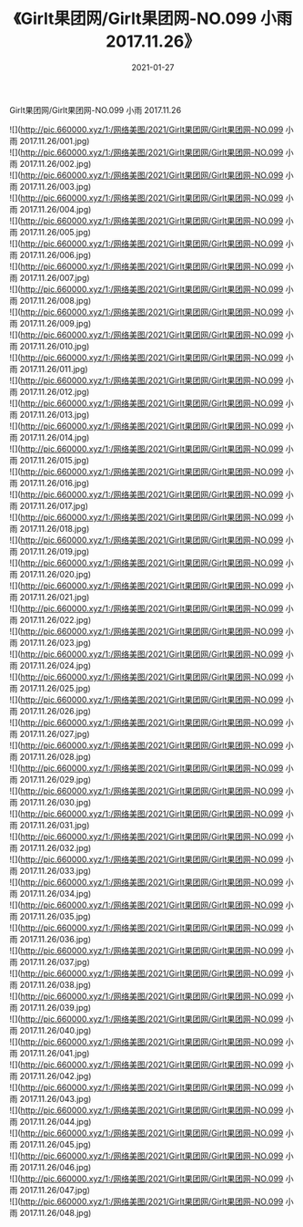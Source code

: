 ﻿---
layout: post
title:  《Girlt果团网/Girlt果团网-NO.099 小雨 2017.11.26》
date:   2021-01-27
img: http://pic.660000.xyz/1:/网络美图/2021/Girlt果团网/Girlt果团网-NO.099 小雨 2017.11.26/000.jpg
categories: [美女, 清纯, 唯美]
---

Girlt果团网/Girlt果团网-NO.099 小雨 2017.11.26

 ![](http://pic.660000.xyz/1:/网络美图/2021/Girlt果团网/Girlt果团网-NO.099 小雨 2017.11.26/001.jpg) <br>![](http://pic.660000.xyz/1:/网络美图/2021/Girlt果团网/Girlt果团网-NO.099 小雨 2017.11.26/002.jpg) <br>![](http://pic.660000.xyz/1:/网络美图/2021/Girlt果团网/Girlt果团网-NO.099 小雨 2017.11.26/003.jpg) <br>![](http://pic.660000.xyz/1:/网络美图/2021/Girlt果团网/Girlt果团网-NO.099 小雨 2017.11.26/004.jpg) <br>![](http://pic.660000.xyz/1:/网络美图/2021/Girlt果团网/Girlt果团网-NO.099 小雨 2017.11.26/005.jpg) <br>![](http://pic.660000.xyz/1:/网络美图/2021/Girlt果团网/Girlt果团网-NO.099 小雨 2017.11.26/006.jpg) <br>![](http://pic.660000.xyz/1:/网络美图/2021/Girlt果团网/Girlt果团网-NO.099 小雨 2017.11.26/007.jpg) <br>![](http://pic.660000.xyz/1:/网络美图/2021/Girlt果团网/Girlt果团网-NO.099 小雨 2017.11.26/008.jpg) <br>![](http://pic.660000.xyz/1:/网络美图/2021/Girlt果团网/Girlt果团网-NO.099 小雨 2017.11.26/009.jpg) <br>![](http://pic.660000.xyz/1:/网络美图/2021/Girlt果团网/Girlt果团网-NO.099 小雨 2017.11.26/010.jpg) <br>![](http://pic.660000.xyz/1:/网络美图/2021/Girlt果团网/Girlt果团网-NO.099 小雨 2017.11.26/011.jpg) <br>![](http://pic.660000.xyz/1:/网络美图/2021/Girlt果团网/Girlt果团网-NO.099 小雨 2017.11.26/012.jpg) <br>![](http://pic.660000.xyz/1:/网络美图/2021/Girlt果团网/Girlt果团网-NO.099 小雨 2017.11.26/013.jpg) <br>![](http://pic.660000.xyz/1:/网络美图/2021/Girlt果团网/Girlt果团网-NO.099 小雨 2017.11.26/014.jpg) <br>![](http://pic.660000.xyz/1:/网络美图/2021/Girlt果团网/Girlt果团网-NO.099 小雨 2017.11.26/015.jpg) <br>![](http://pic.660000.xyz/1:/网络美图/2021/Girlt果团网/Girlt果团网-NO.099 小雨 2017.11.26/016.jpg) <br>![](http://pic.660000.xyz/1:/网络美图/2021/Girlt果团网/Girlt果团网-NO.099 小雨 2017.11.26/017.jpg) <br>![](http://pic.660000.xyz/1:/网络美图/2021/Girlt果团网/Girlt果团网-NO.099 小雨 2017.11.26/018.jpg) <br>![](http://pic.660000.xyz/1:/网络美图/2021/Girlt果团网/Girlt果团网-NO.099 小雨 2017.11.26/019.jpg) <br>![](http://pic.660000.xyz/1:/网络美图/2021/Girlt果团网/Girlt果团网-NO.099 小雨 2017.11.26/020.jpg) <br>![](http://pic.660000.xyz/1:/网络美图/2021/Girlt果团网/Girlt果团网-NO.099 小雨 2017.11.26/021.jpg) <br>![](http://pic.660000.xyz/1:/网络美图/2021/Girlt果团网/Girlt果团网-NO.099 小雨 2017.11.26/022.jpg) <br>![](http://pic.660000.xyz/1:/网络美图/2021/Girlt果团网/Girlt果团网-NO.099 小雨 2017.11.26/023.jpg) <br>![](http://pic.660000.xyz/1:/网络美图/2021/Girlt果团网/Girlt果团网-NO.099 小雨 2017.11.26/024.jpg) <br>![](http://pic.660000.xyz/1:/网络美图/2021/Girlt果团网/Girlt果团网-NO.099 小雨 2017.11.26/025.jpg) <br>![](http://pic.660000.xyz/1:/网络美图/2021/Girlt果团网/Girlt果团网-NO.099 小雨 2017.11.26/026.jpg) <br>![](http://pic.660000.xyz/1:/网络美图/2021/Girlt果团网/Girlt果团网-NO.099 小雨 2017.11.26/027.jpg) <br>![](http://pic.660000.xyz/1:/网络美图/2021/Girlt果团网/Girlt果团网-NO.099 小雨 2017.11.26/028.jpg) <br>![](http://pic.660000.xyz/1:/网络美图/2021/Girlt果团网/Girlt果团网-NO.099 小雨 2017.11.26/029.jpg) <br>![](http://pic.660000.xyz/1:/网络美图/2021/Girlt果团网/Girlt果团网-NO.099 小雨 2017.11.26/030.jpg) <br>![](http://pic.660000.xyz/1:/网络美图/2021/Girlt果团网/Girlt果团网-NO.099 小雨 2017.11.26/031.jpg) <br>![](http://pic.660000.xyz/1:/网络美图/2021/Girlt果团网/Girlt果团网-NO.099 小雨 2017.11.26/032.jpg) <br>![](http://pic.660000.xyz/1:/网络美图/2021/Girlt果团网/Girlt果团网-NO.099 小雨 2017.11.26/033.jpg) <br>![](http://pic.660000.xyz/1:/网络美图/2021/Girlt果团网/Girlt果团网-NO.099 小雨 2017.11.26/034.jpg) <br>![](http://pic.660000.xyz/1:/网络美图/2021/Girlt果团网/Girlt果团网-NO.099 小雨 2017.11.26/035.jpg) <br>![](http://pic.660000.xyz/1:/网络美图/2021/Girlt果团网/Girlt果团网-NO.099 小雨 2017.11.26/036.jpg) <br>![](http://pic.660000.xyz/1:/网络美图/2021/Girlt果团网/Girlt果团网-NO.099 小雨 2017.11.26/037.jpg) <br>![](http://pic.660000.xyz/1:/网络美图/2021/Girlt果团网/Girlt果团网-NO.099 小雨 2017.11.26/038.jpg) <br>![](http://pic.660000.xyz/1:/网络美图/2021/Girlt果团网/Girlt果团网-NO.099 小雨 2017.11.26/039.jpg) <br>![](http://pic.660000.xyz/1:/网络美图/2021/Girlt果团网/Girlt果团网-NO.099 小雨 2017.11.26/040.jpg) <br>![](http://pic.660000.xyz/1:/网络美图/2021/Girlt果团网/Girlt果团网-NO.099 小雨 2017.11.26/041.jpg) <br>![](http://pic.660000.xyz/1:/网络美图/2021/Girlt果团网/Girlt果团网-NO.099 小雨 2017.11.26/042.jpg) <br>![](http://pic.660000.xyz/1:/网络美图/2021/Girlt果团网/Girlt果团网-NO.099 小雨 2017.11.26/043.jpg) <br>![](http://pic.660000.xyz/1:/网络美图/2021/Girlt果团网/Girlt果团网-NO.099 小雨 2017.11.26/044.jpg) <br>![](http://pic.660000.xyz/1:/网络美图/2021/Girlt果团网/Girlt果团网-NO.099 小雨 2017.11.26/045.jpg) <br>![](http://pic.660000.xyz/1:/网络美图/2021/Girlt果团网/Girlt果团网-NO.099 小雨 2017.11.26/046.jpg) <br>![](http://pic.660000.xyz/1:/网络美图/2021/Girlt果团网/Girlt果团网-NO.099 小雨 2017.11.26/047.jpg) <br>![](http://pic.660000.xyz/1:/网络美图/2021/Girlt果团网/Girlt果团网-NO.099 小雨 2017.11.26/048.jpg) <br>